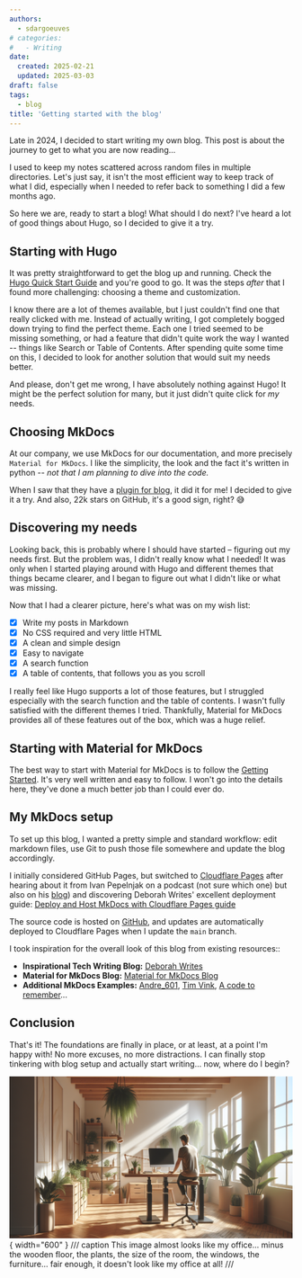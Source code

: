 ```yaml
---
authors:
  - sdargoeuves
# categories:
#   - Writing
date:
  created: 2025-02-21
  updated: 2025-03-03
draft: false
tags:
  - blog
title: 'Getting started with the blog'
---
```


Late in 2024, I  decided to start writing my own blog. This post is about the journey to get to what you are now reading...
<!-- more -->

I used to keep my notes scattered across random files in multiple directories. Let's just say, it isn't the most efficient way to keep track of what I did, especially when I needed to refer back to something I did a few months ago.

So here we are, ready to start a blog! What should I do next? I've heard a lot of good things about Hugo, so I decided to give it a try.

## Starting with Hugo

It was pretty straightforward to get the blog up and running. Check the [Hugo Quick Start Guide](https://gohugo.io/getting-started/quick-start/) and you're good to go. It was the steps *after* that I found more challenging: choosing a theme and customization.

I know there are a lot of themes available, but I just couldn't find one that really clicked with me. Instead of actually writing, I got completely bogged down trying to find the perfect theme. Each one I tried seemed to be missing something, or had a feature that didn't quite work the way I wanted -- things like Search or Table of Contents. After spending quite some time on this, I decided to look for another solution that would suit my needs better.

And please, don't get me wrong, I have absolutely nothing against Hugo! It might be the perfect solution for many, but it just didn't quite click for *my* needs.

## Choosing MkDocs

At our company, we use MkDocs for our documentation, and more precisely `Material for MkDocs`. I like the simplicity, the look and the fact it's written in python *-- not that I am planning to dive into the code.*

When I saw that they have a [plugin for blog](https://squidfunk.github.io/mkdocs-material/plugins/blog/), it did it for me! I decided to give it a try. And also, 22k stars on GitHub, it's a good sign, right? 😅

## Discovering my needs

Looking back, this is probably where I should have started – figuring out my needs first. But the problem was, I didn't really know what I needed! It was only when I started playing around with Hugo and different themes that things became clearer, and I began to figure out what I didn't like or what was missing.

Now that I had a clearer picture, here's what was on my wish list:

- [x] Write my posts in Markdown
- [x] No CSS required and very little HTML
- [x] A clean and simple design
- [x] Easy to navigate
- [x] A search function
- [x] A table of contents, that follows you as you scroll

I really feel like Hugo supports a lot of those features, but I struggled especially with the search function and the table of contents. I wasn't fully satisfied with the different themes I tried. Thankfully, Material for MkDocs provides all of these features out of the box, which was a huge relief.

## Starting with Material for MkDocs

The best way to start with Material for MkDocs is to follow the [Getting Started](https://squidfunk.github.io/mkdocs-material/getting-started/). It's very well written and easy to follow. I won't go into the details here, they've done a much better job than I could ever do.

## My MkDocs setup

To set up this blog, I wanted a pretty simple and standard workflow: edit markdown files, use Git to push those file somewhere and update the blog accordingly.

I initially considered GitHub Pages, but switched to [Cloudflare Pages](https://www.cloudflare.com/pages/) after hearing about it from Ivan Pepelnjak on a podcast (not sure which one) but also on his [blog](https://blog.ipspace.net/2024/07/blog-cloudflare/)) and discovering Deborah Writes' excellent deployment guide: [Deploy and Host MkDocs with Cloudflare Pages guide](https://deborahwrites.com/guides/deploy-host-mkdocs/deploy-mkdocs-material-cloudflare/)

The source code is hosted on [GitHub](https://github.com/sdargoeuves/noodleops-mkdocs), and updates are automatically deployed to Cloudflare Pages when I update the `main` branch.

I took inspiration for the overall look of this blog from existing resources::

- **Inspirational Tech Writing Blog:** [Deborah Writes](https://deborahwrites.com/blog/)
- **Material for MkDocs Blog:** [Material for MkDocs Blog](https://squidfunk.github.io/mkdocs-material/blog/)
- **Additional MkDocs Examples:** [Andre_601](https://andre601.ch/blog/), [Tim Vink](https://timvink.nl/blog/), [A code to remember](https://copdips.com/)...

## Conclusion

That's it! The foundations are finally in place, or at least, at a point I'm happy with! No more excuses, no more distractions. I can finally stop tinkering with blog setup and actually start writing... now, where do I begin?

![AI Generated image - Nordic style, large office, plants, large windows, with someone sitting at the desk ready to start typing](ai-nordic-office.png){ width="600" }
/// caption
This image almost looks like my office... minus the wooden floor, the plants, the size of the room, the windows, the furniture... fair enough, it doesn't look like my office at all!
///
